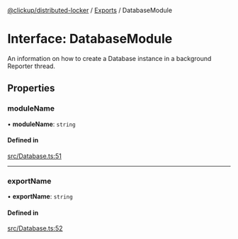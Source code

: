 [@clickup/distributed-locker](../README.md) / [Exports](../modules.md) / DatabaseModule

# Interface: DatabaseModule

An information on how to create a Database instance in a background Reporter
thread.

## Properties

### moduleName

• **moduleName**: `string`

#### Defined in

[src/Database.ts:51](https://github.com/clickup/distributed-locker/blob/master/src/Database.ts#L51)

___

### exportName

• **exportName**: `string`

#### Defined in

[src/Database.ts:52](https://github.com/clickup/distributed-locker/blob/master/src/Database.ts#L52)
